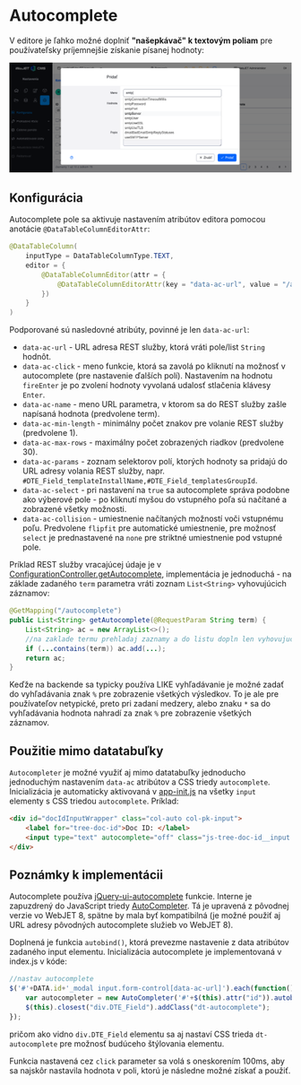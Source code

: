# Autocomplete

V editore je ľahko možné doplniť **"našepkávač" k textovým poliam** pre používateľsky príjemnejšie získanie písanej hodnoty:

![](autocomplete.png)

## Konfigurácia

Autocomplete pole sa aktivuje nastavením atribútov editora pomocou anotácie ```@DataTableColumnEditorAttr```:

```java
@DataTableColumn(
    inputType = DataTableColumnType.TEXT,
    editor = {
        @DataTableColumnEditor(attr = {
            @DataTableColumnEditorAttr(key = "data-ac-url", value = "/admin/v9/settings/configuration/autocomplete")
        })
    }
)
```

Podporované sú nasledovné atribúty, povinné je len ```data-ac-url```:

- ```data-ac-url``` - URL adresa REST služby, ktorá vráti pole/list ```String``` hodnôt.
- ```data-ac-click``` - meno funkcie, ktorá sa zavolá po kliknutí na možnosť v autocomplete (pre nastavenie ďalších polí). Nastavením na hodnotu ```fireEnter``` je po zvolení hodnoty vyvolaná udalosť stlačenia klávesy ```Enter```.
- ```data-ac-name``` - meno URL parametra, v ktorom sa do REST služby zašle napísaná hodnota (predvolene term).
- ```data-ac-min-length``` - minimálny počet znakov pre volanie REST služby (predvolene 1).
- ```data-ac-max-rows``` - maximálny počet zobrazených riadkov (predvolene 30).
- `data-ac-params` - zoznam selektorov polí, ktorých hodnoty sa pridajú do URL adresy volania REST služby, napr. `#DTE_Field_templateInstallName,#DTE_Field_templatesGroupId`.
- ```data-ac-select``` - pri nastavení na ```true``` sa autocomplete správa podobne ako výberové pole - po kliknutí myšou do vstupného poľa sú načítané a zobrazené všetky možnosti.
- ```data-ac-collision``` - umiestnenie načítaných možností voči vstupnému poľu. Predvolene ```flipfit``` pre automatické umiestnenie, pre možnosť ```select``` je prednastavené na ```none``` pre striktné umiestnenie pod vstupné pole.

Príklad REST služby vracajúcej údaje je v [ConfigurationController.getAutocomplete](../../../src/main/java/sk/iway/iwcm/components/configuration/ConfigurationController.java), implementácia je jednoduchá - na základe zadaného ```term``` parametra vráti zoznam ```List<String>``` vyhovujúcich záznamov:

```java
@GetMapping("/autocomplete")
public List<String> getAutocomplete(@RequestParam String term) {
    List<String> ac = new ArrayList<>();
    //na zaklade termu prehladaj zaznamy a do listu dopln len vyhovujuce
    if (...contains(term)) ac.add(...);
    return ac;
}
```

Keďže na backende sa typicky používa LIKE vyhľadávanie je možné zadať do vyhľadávania znak ```%``` pre zobrazenie všetkých výsledkov. To je ale pre používateľov netypické, preto pri zadaní medzery, alebo znaku ```*``` sa do vyhľadávania hodnota nahradí za znak ```%``` pre zobrazenie všetkých záznamov.

## Použitie mimo datatabuľky

```Autocompleter``` je možné využiť aj mimo datatabuľky jednoducho jednoduchým nastavením ```data-ac``` atribútov a CSS triedy ```autocomplete```. Inicializácia je automaticky aktivovaná v [app-init.js](../../../src/main/webapp/admin/v9/src/js/app-init.js) na všetky ```input``` elementy s CSS triedou ```autocomplete```. Príklad:

```html
<div id="docIdInputWrapper" class="col-auto col-pk-input">
    <label for="tree-doc-id">Doc ID: </label>
    <input type="text" autocomplete="off" class="js-tree-doc-id__input autocomplete" id="tree-doc-id" data-ac-name="docid" data-ac-url="/admin/skins/webjet6/_doc_autocomplete.jsp" data-ac-click="fireEnter"/>
</div>
```

## Poznámky k implementácii

Autocomplete používa [jQuery-ui-autocomplete](https://api.jqueryui.com/autocomplete/) funkcie. Interne je zapuzdrený do JavaScript triedy [AutoCompleter](../../../src/main/webapp/admin/v9/src/js/autocompleter.js). Tá je upravená z pôvodnej verzie vo WebJET 8, spätne by mala byť kompatibilná (je možné použiť aj URL adresy pôvodných autocomplete služieb vo WebJET 8).

Doplnená je funkcia ```autobind()```, ktorá prevezme nastavenie z data atribútov zadaného input elementu. Inicializácia autocomplete je implementovaná v index.js v kóde:

```javascript
//nastav autocomplete
$('#'+DATA.id+'_modal input.form-control[data-ac-url]').each(function() {
    var autocompleter = new AutoCompleter('#'+$(this).attr("id")).autobind();
    $(this).closest("div.DTE_Field").addClass("dt-autocomplete");
});
```

pričom ako vidno ```div.DTE_Field``` elementu sa aj nastaví CSS trieda ```dt-autocomplete``` pre možnosť budúceho štýlovania elementu.

Funkcia nastavená cez ```click``` parameter sa volá s oneskorením 100ms, aby sa najskôr nastavila hodnota v poli, ktorú je následne možné získať a použiť.